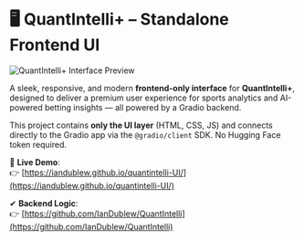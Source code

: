 # 🖥️ QuantIntelli+ – Standalone Frontend UI

![QuantIntelli+ Interface Preview](https://via.placeholder.com/1200x600/0b0f19/60a5fa?text=QuantIntelli%2B+Frontend+UI)

A sleek, responsive, and modern **frontend-only interface** for **QuantIntelli+**, designed to deliver a premium user experience for sports analytics and AI-powered betting insights — all powered by a Gradio backend.

This project contains **only the UI layer** (HTML, CSS, JS) and connects directly to the Gradio app via the `@gradio/client` SDK. No Hugging Face token required.


🚀 **Live Demo**:  
👉 [https://iandublew.github.io/quantintelli-UI/](https://iandublew.github.io/quantintelli-UI/)

✔ **Backend Logic**:  
👉 [https://github.com/IanDublew/QuantIntelli](https://github.com/IanDublew/QuantIntelli)
